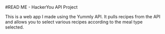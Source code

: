 #READ ME - HackerYou API Project

This is a web app I made using the Yummly API. It pulls recipes from the API and allows you to select various recipes according to the meal type selected.